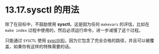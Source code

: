 # 13.17.sysctl 的用法


除了在目标中，不鼓励使用 **sysctl**。这是因为任何 ``makevars`` 的评估，比如在 ``make index`` 过程中使用的，然后必须运行命令，进一步减慢了这个过程。

只能通过 ``SYSCTL`` 使用 [sysctl(8)](https://www.freebsd.org/cgi/man.cgi?query=sysctl&sektion=8&format=html)，因为它包含了完全合格的路径，并且可以被覆盖，如果你有这样的特殊需要的话。
